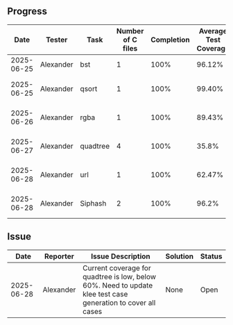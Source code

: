 ## Progress
| Date       | Tester | Task          |Number of C files| Completion |Average Test Coverage| Directory Link |
|------------|--------------|--------|---------------|------------|------------|-----------------|
|2025-06-25|Alexander|bst|1|100%|96.12% |https://github.com/UIUC-code/UIUC---code-translation/blob/main/Task/bst.md|
|2025-06-25|Alexander|qsort|1|100%|99.40%|https://github.com/UIUC-code/UIUC---code-translation/blob/main/Task/qsort.md|
|2025-06-26|Alexander|rgba|1|100%|89.43%|https://github.com/UIUC-code/UIUC---code-translation/blob/main/Task/rgba.md|
|2025-06-27|Alexander|quadtree|4|100%|35.8%|https://github.com/UIUC-code/UIUC---code-translation/blob/main/Task/quadtree.md|
|2025-06-28|Alexander|url|1|100%|62.47%|https://github.com/UIUC-code/UIUC---code-translation/blob/main/Task/url_parser.md|
|2025-06-28|Alexander|Siphash|2|100%|96.2%|https://github.com/UIUC-code/UIUC---code-translation/blob/main/Task/Siphash.md|

## Issue
| Date       | Reporter | Issue Description         | Solution        | Status    |
|------------|----------|---------------------------|-----------------|-----------|
|  2025-06-28|  Alexander | Current coverage for quadtree is low, below 60%. Need to update klee test case generation to cover all cases | None | Open |